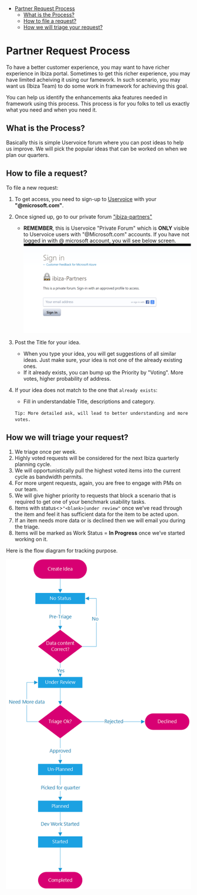* [Partner Request Process](#partner-request-process)
    * [What is the Process?](#partner-request-process-what-is-the-process)
    * [How to file a request?](#partner-request-process-how-to-file-a-request)
    * [How we will triage your request?](#partner-request-process-how-we-will-triage-your-request)



<a name="partner-request-process"></a>
# Partner Request Process

To have a better customer experience, you may want to have richer experience in Ibiza portal. Sometimes to get this richer experience, you may have limited acheiving it using our famework. In such scenario, you may want us (Ibiza Team) to do some work in framework for achieving this goal.

You can help us identify the enhancements aka features needed in framework using this process. This process is for you folks to tell us exactly what you need and when you need it.

<a name="partner-request-process-what-is-the-process"></a>
## What is the Process?

Basically this is simple Uservoice forum where you can post ideas to help us improve. We will pick the popular ideas that can be worked on when we plan our quarters.

<a name="partner-request-process-how-to-file-a-request"></a>
## How to file a request?

To file a new request:

1. To get access, you need to sign-up to [Uservoice](https://aka.ms/portalfx/uservoice) with your **"@microsoft.com"**.
2.  Once signed up, go to our private forum ["ibiza-partners"](https://aka.ms/portalfx/uservoice)
    - **REMEMBER**, this is Uservoice "Private Forum" which is **ONLY** visible to Uservoice users with "@Microsoft.com" accounts. If you have not logged in with @ microsoft account, you will see below screen.
![partnerrequest](../media/access-denied-pr.png)
3. Post the Title for your idea. 
    - When you type your idea, you will get suggestions of all similar ideas. Just make sure, your idea is not one of the already existing ones. 
    - If it already exists, you can bump up the Priority by "Voting". More votes, higher probability of address.
4. If your idea does not match to the one that ``already exists``:
    - Fill in understandable Title, descriptions and category.

     `Tip: More detailed ask, will lead to better understanding and more votes.`
   
<a name="partner-request-process-how-we-will-triage-your-request"></a>
## How we will triage your request?

1.  We triage once per week.
1.	Highly voted requests will be considered for the next Ibiza quarterly planning cycle. 
1.	We will opportunistically pull the highest voted items into the current cycle as bandwidth permits.  
1.	For more urgent requests, again, you are free to engage with PMs on our team.
1.	We will give higher priority to requests that block a scenario that is required to get one of your benchmark usability tasks.  
1.	Items with status<>``"<blank>|under review"`` once we’ve read through the item and feel it has sufficient data for the item to be acted upon.
1.	If an item needs more data or is declined then we will email you during the triage.
1.	Items will be marked as Work Status = **In Progress** once we’ve started working on it.

Here is the flow diagram for tracking purpose.

![partnerrequestprocess](../media/partner-request-flow.png)
